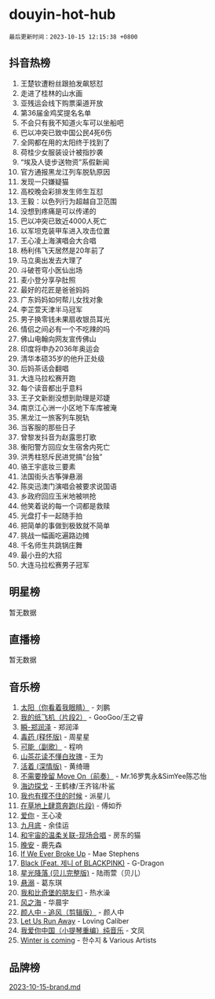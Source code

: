 # douyin-hot-hub

`最后更新时间：2023-10-15 12:15:38 +0800`

## 抖音热榜

1. 王楚钦遭粉丝跟拍发飙怒怼
1. 走进了桂林的山水画
1. 亚残运会线下购票渠道开放
1. 第36届金鸡奖提名名单
1. 不会只有我不知道火车可以坐船吧
1. 巴以冲突已致中国公民4死6伤
1. 全网都在用的太阳终于找到了
1. 荷桂少女服装设计被指抄袭
1. “埃及人徒步送物资”系假新闻
1. 官方通报黑龙江列车脱轨原因
1. 发现一只嫌疑猫
1. 高校晚会彩排发生师生互怼
1. 王毅：以色列行为超越自卫范围
1. 没想到疼痛是可以传递的
1. 巴以冲突已致近4000人死亡
1. 以军坦克装甲车进入攻击位置
1. 王心凌上海演唱会大合唱
1. 杨利伟飞天居然是20年前了
1. 马立奥出发去大理了
1. 斗破苍穹小医仙出场
1. 麦小登分享孕肚照
1. 最好的花匠是爸爸妈妈
1. 广东妈妈如何帮儿女找对象
1. 李芷萱天津半马冠军
1. 男子换零钱未果扇收银员耳光
1. 情侣之间必有一个不吃辣的吗
1. 佛山电翰向网友宣传佛山
1. 印度将申办2036年奥运会
1. 清华本硕35岁的他升正处级
1. 后妈茶话会翻唱
1. 大连马拉松赛开跑
1. 每个读音都出乎意料
1. 王子文新剧没想到助理是邓婕
1. 南京江心洲一小区地下车库被淹
1. 黑龙江一旅客列车脱轨
1. 当客服的那些日子
1. 曾黎发抖音为赵露思打歌
1. 衡阳警方回应女生宿舍内死亡
1. 洪秀柱怒斥民进党搞“台独”
1. 骆王宇底妆三要素
1. 法国街头古筝弹悬溺
1. 陈奕迅澳门演唱会被要求说国语
1. 乡政府回应玉米地被哄抢
1. 他笑着说的每一个词都是救赎
1. 光盘打卡一起随手拍
1. 把简单的事做到极致就不简单
1. 挑战一幅画吃遍路边摊
1. 千名师生共跳锅庄舞
1. 最小丑的大招
1. 大连马拉松赛男子冠军

## 明星榜

暂无数据

## 直播榜

暂无数据

## 音乐榜

1. [太阳（你看着我眼睛）](https://sf3-cdn-tos.douyinstatic.com/obj/tos-cn-ve-2774/ogWbyIQnlBFImVbeDocRdCIYtBHlbJXgfZMvgz) - 刘鹏
1. [我的纸飞机（片段2）](https://sf6-cdn-tos.douyinstatic.com/obj/tos-cn-ve-2774/oM2ZrKcg2CD5AeRB2gkeXOFB1IxAGJdZPazYHf) - GooGoo/王之睿
1. [瞬-郑润泽](https://sf3-cdn-tos.douyinstatic.com/obj/tos-cn-ve-2774/oYXHIohzvbNAzBhHgyksWpRM4bfkDsBdBDAynw) - 郑润泽
1. [毒药 (释怀版)](https://sf6-cdn-tos.douyinstatic.com/obj/tos-cn-ve-2774/oYILMEAzspdZBIzy4frJNB8ZHPHWAhiwowd4Ad) - 周星星
1. [可能（副歌）](https://sf6-cdn-tos.douyinstatic.com/obj/tos-cn-ve-2774/cde1731888894259b333569393c2fb51) - 程响
1. [山茶花读不懂白玫瑰](https://sf6-cdn-tos.douyinstatic.com/obj/tos-cn-ve-2774/osfn8B7DktrRHEPJgPCfDbw7QDQEkwC16BxZg9) - 王为
1. [活着 (深情版)](https://sf6-cdn-tos.douyinstatic.com/obj/tos-cn-ve-2774/oY8r2TelECK2BPZbDCj8xZKBQfPbwQyCt1cggn) - 黄绮珊
1. [不需要挽留 Move On（前奏）](https://sf6-cdn-tos.douyinstatic.com/obj/tos-cn-ve-2774/ooCBhgCCkF4nExzQL9WZSUbitfA8IsDkgQIYhe) - Mr.16罗隽永&SimYee陈芯怡
1. [海边探戈](https://sf3-cdn-tos.douyinstatic.com/obj/tos-cn-ve-2774/os9gE0VQCGqt6VQkZDyBBYvfSDY0QFe3vVmubn) - 王鹤棣/王齐铭/朴鲨
1. [我也有撑不住的时候](https://sf6-cdn-tos.douyinstatic.com/obj/tos-cn-ve-2774/okmtBE1dkIBhwxeiBJeDgQnQtICZWIJUI2bjQr) - 派星儿
1. [在草地上肆意奔跑(片段)](https://sf3-cdn-tos.douyinstatic.com/obj/tos-cn-ve-2774/8831d494742f45dabdfa8adb8b817259) - 傅如乔
1. [爱你](https://sf6-cdn-tos.douyinstatic.com/obj/tos-cn-ve-2774/oEfyTFYX4gOL9DMKAJebDCAASw8hYVIXz1nYaf) - 王心凌
1. [九月底](https://sf6-cdn-tos.douyinstatic.com/obj/tos-cn-ve-2774/oMfewG4PDTFhF8iz3OGQ7ABH5i6fCgnMaoCbzZ) - 余佳运
1. [和宇宙的温柔关联-现场合唱](https://sf6-cdn-tos.douyinstatic.com/obj/tos-cn-ve-2774/o0hONGDYQBgk0e5bqDeQOonVmncA6tC2nBwZLT) - 房东的猫
1. [晚安](https://sf6-cdn-tos.douyinstatic.com/obj/tos-cn-ve-2774/a724c5e224464218839820f4e4fd632f) - 鹿先森
1. [If We Ever Broke Up](https://sf6-cdn-tos.douyinstatic.com/obj/tos-cn-ve-2774/o8onj5HDk0ImtBmO0URBfeyCDXQJMYkQ1gb8Zy) - Mae Stephens
1. [Black (Feat. 제니 of BLACKPINK)](https://sf3-cdn-tos.douyinstatic.com/obj/tos-cn-ve-2774/2eb92e2debbe4fe0a552bc099aef7f28) - G-Dragon
1. [星光降落 (贝儿完整版)](https://sf3-cdn-tos.douyinstatic.com/obj/tos-cn-ve-2774/okwB9hAwyAtsFFkFBzAX1hOOfQuIoMNs0W2Mwr) - 陆雨萱（贝儿）
1. [悬溺](https://sf6-cdn-tos.douyinstatic.com/obj/tos-cn-ve-2774/f3b6cc53d2e944beb7094a3ff01b4e03) - 葛东琪
1. [我和比奇堡的朋友们](https://sf3-cdn-tos.douyinstatic.com/obj/tos-cn-ve-2774/f0505db981ea4a6d91453a15924a82aa) - 热水澡
1. [风之海](https://sf6-cdn-tos.douyinstatic.com/obj/tos-cn-ve-2774/oInqZ2gFbCQvB6wZNnZlJpBcfDBQ8t1e1XwYAi) - 华晨宇
1. [颜人中 - 追风（剪辑版）](https://sf3-cdn-tos.douyinstatic.com/obj/tos-cn-ve-2774/9107f711ded6416ab3279a81d71597f7) - 颜人中
1. [Let Us Run Away](https://sf3-cdn-tos.douyinstatic.com/obj/tos-cn-ve-2774/a9a280d910044fb0b9f4f74b0b27e854) - Loving Caliber
1. [我爱你中国（小提琴重编）纯音乐](https://sf3-cdn-tos.douyinstatic.com/obj/tos-cn-ve-2774/362de867442c4051acadb0a43fd60af8) - 文凤
1. [Winter is coming](https://sf3-cdn-tos.douyinstatic.com/obj/tos-cn-ve-2774/0a6c12efb2d84f2ba9a243d4e1eebb4e) - 한수지 & Various Artists

## 品牌榜

[2023-10-15-brand.md](2023-10-15-brand.md)
